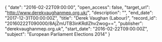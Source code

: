 {
  "date": "2016-02-22T09:00:00", 
  "open_access": false, 
  "target_url": "http://www.derekvaughanmep.org.uk/", 
  "description": "", 
  "end_date": "2017-12-31T00:00:00Z", 
  "title": "Derek Vaughan (Labour)", 
  "record_id": "20160222T090000/8AjZmUTB3inKRdlZhv2wog==", 
  "publisher": "derekvaughanmep.org.uk", 
  "start_date": "2016-02-22T09:00:00Z", 
  "subject": "European Parliament Elections 2014"
}


